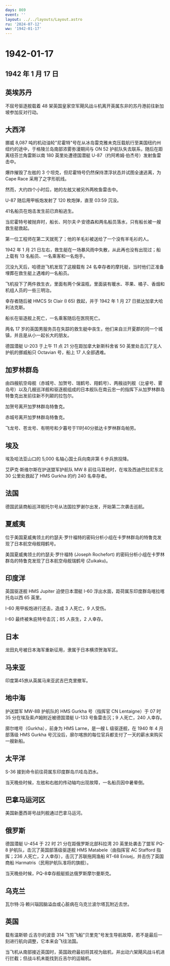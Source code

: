 ```yaml
---
days: 869
event: ''
layout: ../../layouts/Layout.astro
ru: '2024-07-12'
ww: '1942-01-17'
---
```


# 1942-01-17

## 1942 年 1 月 17 日

## 英埃苏丹

不屈号驱逐舰载着 48
架英国皇家空军飓风战斗机离开英属东非的苏丹港前往新加坡参加反对行动。

## 大西洋

挪威 8,087
吨的机动油轮"尼霍特"号在从冰岛雷克雅未克压载航行至美国纽约州纽约的途中，于格陵兰岛南部浓雾弥漫期间与
ON 52 护航队失去联系，随后在距离纽芬兰角雷斯以南 180 英里处遭德国潜艇
U-87（约阿希姆·伯杰号）发射鱼雷击中。

爆炸摧毁了左舷的 3 个坦克，但尼霍特号仍然保持漂浮状态并试图全速逃离，为
Cape Race 采用了之字形航线。

然而，大约四个小时后，她的左舷又被另外两枚鱼雷击中。

U-87 随后用甲板炮发射了 120 枚炮弹，直至 03:59 沉没。

41名船员在炮击发生前已弃船逃生。

当尼霍特号被抛弃时，船长、阿尔夫·P·安德森和两名船员落水，只有船长被一艘救生艇救起。

第一位工程师在第二天就死了；他的羊毛衫被送给了一个没有羊毛衫的人。

1942 年 1 月 21
日左右，救生艇在一场暴风雨中失散，从此再也没有出现过；船上载有 13
名船员、一名乘客和一名炮手。

沉没九天后，哈德逊飞机发现了这艘载有 24
名幸存者的摩托艇，当时他们正准备埋葬在救生艇上遇难的一名船员。

飞机投下了两件救生衣，里面有两个保温瓶，里面装有暖水、苹果、橘子、香烟和机组人员的一些三明治。

幸存者随后被 HMCS St Clair (I 65) 救起，并于 1942 年 1 月 27
日抵达加拿大哈利法克斯。

船长在驱逐舰上死亡，一名乘客随后在医院死亡。

两名 17
岁的英国男服务员在失踪的救生艇中丧生，他们来自兰开夏郡的同一个城镇，并且是从小一起长大的朋友。

德国潜艇 U-203 于上午 11 点 21 分在距加拿大新斯科舍省 50
英里处击沉了无人护航的挪威船只 Octavian 号，船上 17 人全部遇难。

## 加罗林群岛

由四艘航空母舰（赤城号、加贺号、瑞鹤号、翔鹤号）、两艘战列舰（比睿号、雾岛号）以及几艘巡洋舰和驱逐舰组成的日本舰队在南云忠一的指挥下从加罗林群岛特鲁克出发前往新不列颠的拉包尔。

加贺号离开加罗林群岛特鲁克。

赤城号离开加罗林群岛特鲁克。

飞龙号、苍龙号、有明号和夕暮号于11时40分抵达卡罗林群岛帕劳。

## 埃及

埃及哈法亚山口的 5,000 名轴心国士兵向南非第 6 步兵旅投降。

艾萨克·斯维尔斯在护送盟军护航队 MW 8 前往马耳他时，在埃及西迪巴拉尼东北
30 公里处救起了 HMS Gurkha 的约 240 名幸存者。

## 法国

德国武装商船巡洋舰托尔号从法国拉罗谢尔出发，开始第二次袭击巡航。

## 夏威夷

位于美国夏威夷领土的约瑟夫·罗什福特的密码分析小组在卡罗林群岛的特鲁克发现了日本航空母舰翔鹤号。

美国夏威夷领土的约瑟夫·罗什福特 (Joseph Rochefort)
的密码分析小组在卡罗林群岛的特鲁克发现了日本航空母舰瑞鹤号 (Zuikaku)。

## 印度洋

英国驱逐舰 HMS Jupiter 迫使日本潜艇 I-60
浮出水面，距荷属东印度群岛喀拉喀托岛以西 65 英里。

I-60 用甲板炮进行还击，造成 3 人死亡，9 人受伤。

I-60 最终被朱庇特号击沉；85 人丧生，2 人幸存。

## 日本

龙田丸号被日本海军重新征用，隶属于日本横须贺海军区。

## 马来亚

印度第45旅从英属马来亚武吉巴克里撤军。

## 地中海

护送盟军 MW-8B 护航队的 HMS Gurkha 号（指挥官 CN Lentaigne）于 07 时 35
分在埃及索卢姆附近被德国潜艇 U-133 号鱼雷击沉；9 人死亡，240 人幸存。

廓尔喀号（Gurkha），前身为 HMS Larne，是一艘 L 级驱逐舰，在 1940 年 4
月部落级 HMS Gurkha
号沉没后，廓尔喀旅的每位官兵都支付了一天的薪水来购买一艘新船。

## 太平洋

S-36 接到命令前往荷属东印度群岛爪哇岛泗水。

当天晚些时候，左舷和右舷的传动轴均出现故障，一名船员因中暑晕倒。

## 巴拿马运河区

美国新墨西哥号战列舰通过巴拿马运河。

## 俄罗斯

德国潜艇 U-454 于 22 时 21 分在距俄罗斯北部科拉湾 20 英里处袭击了盟军
PQ-8 护航队，击沉了英国部落级驱逐舰 HMS Matabele（由指挥官 AC Stafford
指挥；236 人死亡，2 人幸存），击沉了苏联拖网渔船 RT-68
Enisej，并击伤了英国商船 Harmatris（民用护航队准将的旗舰）。

当天晚些时候，PQ-8幸存舰艇抵达俄罗斯摩尔曼斯克。

## 乌克兰

瓦尔特·冯·赖兴瑙因脑溢血或心脏病在乌克兰波尔塔瓦附近去世。

## 英国

载有温斯顿·丘吉尔的波音 314
飞剪飞船"贝里克"号发生导航故障，若不是最后一刻进行航向调整，它本来会飞往法国。

当飞机从南部接近英国时，英国政府最初将其视为敌机，并出动六架飓风战斗机进行拦截；但战斗机未能找到丘吉尔的运输机。